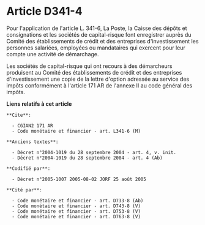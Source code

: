 # Article D341-4

Pour l'application de l'article L. 341-6, La Poste, la Caisse des dépôts et consignations et les sociétés de capital-risque
font enregistrer auprès du Comité des établissements de crédit et des entreprises d'investissement les personnes salariées,
employées ou mandataires qui exercent pour leur compte une activité de démarchage.

Les sociétés de capital-risque qui ont recours à des démarcheurs produisent au Comité des établissements de crédit et des
entreprises d'investissement une copie de la lettre d'option adressée au service des impôts conformément à l'article 171 AR
de l'annexe II au code général des impôts.

**Liens relatifs à cet article**

	**Cite**:

	  - CGIAN2 171 AR
	  - Code monétaire et financier - art. L341-6 (M)

	**Anciens textes**:

	  - Décret n°2004-1019 du 28 septembre 2004 - art. 4, v. init.
	  - Décret n°2004-1019 du 28 septembre 2004 - art. 4 (Ab)

	**Codifié par**:

	  - Décret n°2005-1007 2005-08-02 JORF 25 août 2005

	**Cité par**:

	  - Code monétaire et financier - art. D733-8 (Ab)
	  - Code monétaire et financier - art. D743-8 (V)
	  - Code monétaire et financier - art. D753-8 (V)
	  - Code monétaire et financier - art. D763-8 (V)
